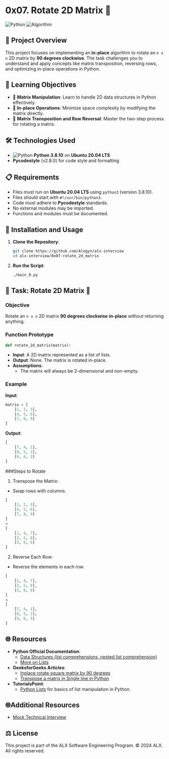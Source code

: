 # 0x07. Rotate 2D Matrix 🔄

![Python](https://img.shields.io/badge/Python-3.8.10-blue?style=flat-square&logo=python) ![Algorithm](https://img.shields.io/badge/Algorithm-Matrix_Manipulation-lightgrey?style=flat-square&logo=python)

## 📖 Project Overview
This project focuses on implementing an **in-place** algorithm to rotate an `n x n` 2D matrix by **90 degrees clockwise**. The task challenges you to understand and apply concepts like matrix transposition, reversing rows, and optimizing in-place operations in Python.

## 🎯 Learning Objectives
- 🧩 **Matrix Manipulation**: Learn to handle 2D data structures in Python effectively.
- 🚀 **In-place Operations**: Minimize space complexity by modifying the matrix directly.
- 🔄 **Matrix Transposition and Row Reversal**: Master the two-step process for rotating a matrix.

## 🛠️ Technologies Used
- ![Python](https://img.shields.io/badge/Python-3.8.10-blue?style=flat-square&logo=python) **Python 3.8.10** on **Ubuntu 20.04 LTS**
- **Pycodestyle** (v2.8.0) for code style and formatting

## 📋 Requirements
- Files must run on **Ubuntu 20.04 LTS** using `python3` (version 3.8.10).
- Files should start with `#!/usr/bin/python3`.
- Code must adhere to **Pycodestyle** standards.
- No external modules may be imported.
- Functions and modules must be documented.

## 🚀 Installation and Usage

1. **Clone the Repository**:
    ```bash
    git clone https://github.com/Alogyn/alx-interview
    cd alx-interview/0x07-rotate_2d_matrix
    ```

2. **Run the Script**:
    ```bash
    ./main_0.py
    ```

## 📝 Task: Rotate 2D Matrix 🔄

### Objective
Rotate an `n x n` 2D matrix **90 degrees clockwise** **in-place** without returning anything.

### Function Prototype
```python
def rotate_2d_matrix(matrix):
```
- **Input**: A 2D matrix represented as a list of lists.
- **Output**: None. The matrix is rotated in-place.
- **Assumptions**:
    - The matrix will always be 2-dimensional and non-empty.
### Example
**Input**:
```python
matrix = [
    [1, 2, 3],
    [4, 5, 6],
    [7, 8, 9]
]
```
**Output**:
```python
[
    [7, 4, 1],
    [8, 5, 2],
    [9, 6, 3]
]
```
###Steps to Rotate
1. Transpose the Matrix:
- Swap rows with columns.
```python
[
    [1, 2, 3],
    [4, 5, 6],
    [7, 8, 9]
]
→ 
[
    [1, 4, 7],
    [2, 5, 8],
    [3, 6, 9]
]
```
2. Reverse Each Row:
- Reverse the elements in each row.
```python
[
    [1, 4, 7],
    [2, 5, 8],
    [3, 6, 9]
]
→ 
[
    [7, 4, 1],
    [8, 5, 2],
    [9, 6, 3]
]
```
## 🌐 Resources
- **Python Official Documentation**:
    - [Data Structures (list comprehensions, nested list comprehension)](https://docs.python.org/3/tutorial/datastructures.html)
    - [More on Lists](https://docs.python.org/3/tutorial/datastructures.html#more-on-lists)
- **GeeksforGeeks Articles**:
    - [Inplace rotate square matrix by 90 degrees](https://www.geeksforgeeks.org/inplace-rotate-square-matrix-by-90-degrees/)
    - [Transpose a matrix in Single line in Python](https://www.geeksforgeeks.org/transpose-matrix-single-line-python/)
- **TutorialsPoint**:
    - [Python Lists](https://www.tutorialspoint.com/python/python_lists.htm) for basics of list manipulation in Python.

## 🌐Additional Resources
- [Mock Technical Interview](https://www.youtube.com/watch?feature=shared&v=yM9Xbi-MigE)

## ⚖️ License
This project is part of the ALX Software Engineering Program.
© 2024 ALX. All rights reserved.
